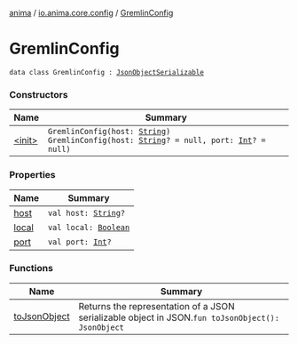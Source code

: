 [anima](../../index.md) / [io.anima.core.config](../index.md) / [GremlinConfig](./index.md)

# GremlinConfig

`data class GremlinConfig : `[`JsonObjectSerializable`](../../io.anima/-json-object-serializable/index.md)

### Constructors

| Name | Summary |
|---|---|
| [&lt;init&gt;](-init-.md) | `GremlinConfig(host: `[`String`](https://kotlinlang.org/api/latest/jvm/stdlib/kotlin/-string/index.html)`)`<br>`GremlinConfig(host: `[`String`](https://kotlinlang.org/api/latest/jvm/stdlib/kotlin/-string/index.html)`? = null, port: `[`Int`](https://kotlinlang.org/api/latest/jvm/stdlib/kotlin/-int/index.html)`? = null)` |

### Properties

| Name | Summary |
|---|---|
| [host](host.md) | `val host: `[`String`](https://kotlinlang.org/api/latest/jvm/stdlib/kotlin/-string/index.html)`?` |
| [local](local.md) | `val local: `[`Boolean`](https://kotlinlang.org/api/latest/jvm/stdlib/kotlin/-boolean/index.html) |
| [port](port.md) | `val port: `[`Int`](https://kotlinlang.org/api/latest/jvm/stdlib/kotlin/-int/index.html)`?` |

### Functions

| Name | Summary |
|---|---|
| [toJsonObject](to-json-object.md) | Returns the representation of a JSON serializable object in JSON.`fun toJsonObject(): JsonObject` |
